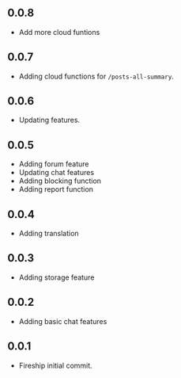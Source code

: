 ## 0.0.8

* Add more cloud funtions


## 0.0.7

* Adding cloud functions for `/posts-all-summary`.

## 0.0.6

* Updating features.

## 0.0.5

* Adding forum feature
* Updating chat features
* Adding blocking function
* Adding report function

## 0.0.4

* Adding translation


## 0.0.3

* Adding storage feature

## 0.0.2

* Adding basic chat features


## 0.0.1

* Fireship initial commit.


